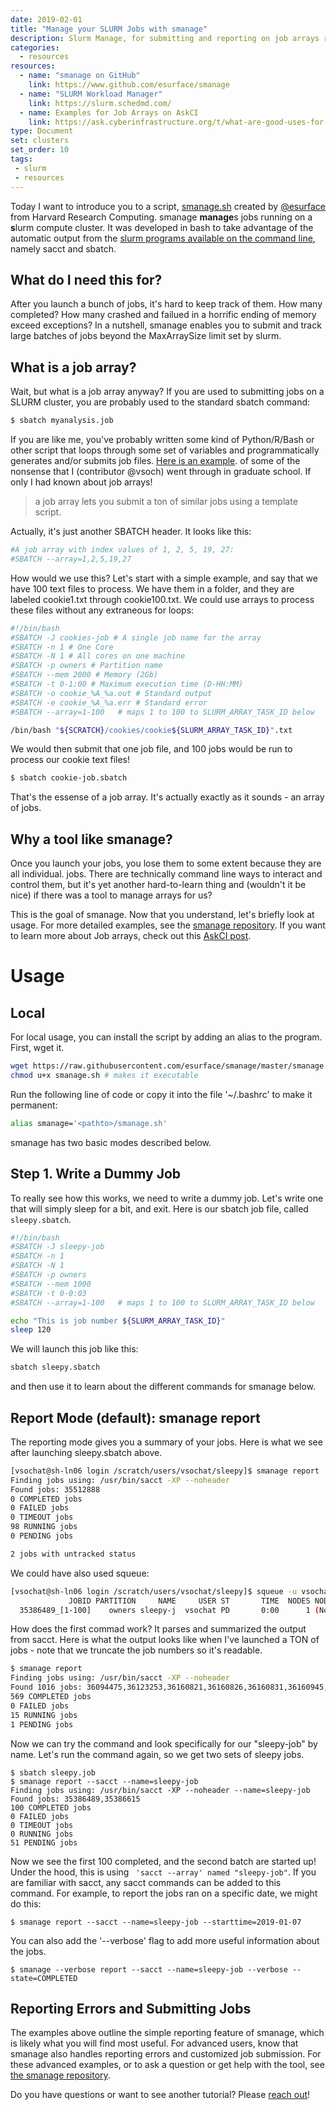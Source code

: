 ```yaml
---
date: 2019-02-01
title: "Manage your SLURM Jobs with smanage"
description: Slurm Manage, for submitting and reporting on job arrays run on slurm
categories:
  - resources
resources:
  - name: "smanage on GitHub"
    link: https://www.github.com/esurface/smanage
  - name: "SLURM Workload Manager"
    link: https://slurm.schedmd.com/
  - name: Examples for Job Arrays on AskCI
    link: https://ask.cyberinfrastructure.org/t/what-are-good-uses-for-job-arrays/733/3
type: Document
set: clusters
set_order: 10
tags:
 - slurm
 - resources
---
```


Today I want to introduce you to a script, [smanage.sh](https://www.github.com/esurface/smanage)
created by [@esurface]( https://www.github.com/esurface) from Harvard Research Computing.
smanage <strong>manage</strong>s jobs running on a 
<strong>s</strong>lurm compute cluster. It was developed in bash to take advantage of the automatic output from the [slurm programs available on the command line](https://slurm.schedmd.com/pdfs/summary.pdf), namely sacct and sbatch. 

## What do I need this for?

After you launch a bunch of jobs, it's hard to keep track of them. How many completed?  How many crashed
and failued in a horrific ending of memory exceed exceptions? In a nutshell, smanage enables you to submit and track large batches of jobs beyond the MaxArraySize limit set by slurm. 


## What is a job array?

Wait, but what is a job array anyway? If you are used to submitting jobs on a SLURM cluster, you are probably used to the standard sbatch command:

```bash
$ sbatch myanalysis.job
```

If you are like me, you've probably written some kind of Python/R/Bash or other
script that loops through some set of variables and programmatically
generates and/or submits job files. [Here is an example](https://github.com/vsoch/image-comparison-thresholding/blob/master/preprocessing/run_make_group_maps.py#L19).
of some of the nonsense that I (contributor @vsoch) went through in graduate school.
If only I had known about job arrays!

> a job array lets you submit a ton of similar jobs using a template script.

Actually, it's just another SBATCH header. It looks like this:

```bash
#A job array with index values of 1, 2, 5, 19, 27:
#SBATCH --array=1,2,5,19,27
```

How would we use this? Let's start with a simple example, and say that we have
100 text files to process. We have them in a folder, and they are labeled 
cookie1.txt through cookie100.txt. We could use arrays to process these files
without any extraneous for loops:

```bash
#!/bin/bash
#SBATCH -J cookies-job # A single job name for the array
#SBATCH -n 1 # One Core
#SBATCH -N 1 # All cores on one machine
#SBATCH -p owners # Partition name
#SBATCH --mem 2000 # Memory (2Gb)
#SBATCH -t 0-1:00 # Maximum execution time (D-HH:MM)
#SBATCH -o cookie_%A_%a.out # Standard output
#SBATCH -e cookie_%A_%a.err # Standard error
#SBATCH --array=1-100   # maps 1 to 100 to SLURM_ARRAY_TASK_ID below

/bin/bash "${SCRATCH}/cookies/cookie${SLURM_ARRAY_TASK_ID}".txt
```

We would then submit that one job file, and 100 jobs would be run to process our
cookie text files!

```bash
$ sbatch cookie-job.sbatch
```

That's the essense of a job array. It's actually exactly as it sounds - an array
of jobs.

## Why a tool like smanage?

Once you launch your jobs, you lose them to some extent because they are all individual.
jobs. There are technically command line ways to interact and control them, but
it's yet another hard-to-learn thing and (wouldn't it be nice) if there was a tool
to manage arrays for us?

This is the goal of smanage. Now that you understand, let's briefly look at usage.
For more detailed examples, see the [smanage repository](https://www.github.com/esurface/smanage).
If you want to learn more about Job arrays, check out this [AskCI post](https://ask.cyberinfrastructure.org/t/what-are-good-uses-for-job-arrays/733/3).

# Usage

## Local

For local usage, you can install the script by adding an alias to the program. First, wget it.

```bash
wget https://raw.githubusercontent.com/esurface/smanage/master/smanage.sh
chmod u+x smanage.sh # makes it executable
```

Run the following line of code or copy it into the file '~/.bashrc' to make it permanent:

```bash
alias smanage='<pathto>/smanage.sh'
```

smanage has two basic modes described below.

## Step 1. Write a Dummy Job

To really see how this works, we need to write a dummy job. Let's write one
that will simply sleep for a bit, and exit. Here is our sbatch job file,
called `sleepy.sbatch`.

```bash
#!/bin/bash
#SBATCH -J sleepy-job
#SBATCH -n 1
#SBATCH -N 1
#SBATCH -p owners
#SBATCH --mem 1000
#SBATCH -t 0-0:03
#SBATCH --array=1-100   # maps 1 to 100 to SLURM_ARRAY_TASK_ID below

echo "This is job number ${SLURM_ARRAY_TASK_ID}"
sleep 120
```

We will launch this job like this:

```bash
sbatch sleepy.sbatch
```

and then use it to learn about the different commands for smanage below.

## Report Mode (default): smanage report

The reporting mode gives you a summary of your jobs. Here is what we see after
launching sleepy.sbatch above.

```bash
[vsochat@sh-ln06 login /scratch/users/vsochat/sleepy]$ smanage report
Finding jobs using: /usr/bin/sacct -XP --noheader
Found jobs: 35512888
0 COMPLETED jobs
0 FAILED jobs
0 TIMEOUT jobs
98 RUNNING jobs
0 PENDING jobs

2 jobs with untracked status
```
We could have also used squeue:

```bash
[vsochat@sh-ln06 login /scratch/users/vsochat/sleepy]$ squeue -u vsochat
             JOBID PARTITION     NAME     USER ST       TIME  NODES NODELIST(REASON)
  35386489_[1-100]    owners sleepy-j  vsochat PD       0:00      1 (None)
```

How does the first commad work? It parses and summarized the output from sacct.
Here is what the output looks like when I've launched a TON of jobs - note that
we truncate the job numbers so it's readable.

```bash
$ smanage report
Finding jobs using: /usr/bin/sacct -XP --noheader
Found 1016 jobs: 36094475,36123253,36160821,36160826,36160831,36160945,36160947,36160950,36161025 (and more)
569 COMPLETED jobs
0 FAILED jobs
15 RUNNING jobs
1 PENDING jobs
```

Now we can try the command and look specifically for our "sleepy-job" by name.
Let's run the command again, so we get two sets of sleepy jobs.

```
$ sbatch sleepy.job
$ smanage report --sacct --name=sleepy-job
Finding jobs using: /usr/bin/sacct -XP --noheader --name=sleepy-job
Found jobs: 35386489,35386615
100 COMPLETED jobs
0 FAILED jobs
0 TIMEOUT jobs
0 RUNNING jobs
51 PENDING jobs
```

Now we see the first 100 completed, and the second batch are started up!
Under the hood, this is using ` 'sacct --array' named "sleepy-job"`.
If you are familiar with sacct, any sacct commands can be added to
this command. For example, to report the jobs ran on a specific date,
we might do this:

```
$ smanage report --sacct --name=sleepy-job --starttime=2019-01-07
```

You can also add the '--verbose' flag to add more useful information about the jobs.

```
$ smanage --verbose report --sacct --name=sleepy-job --verbose --state=COMPLETED
```


## Reporting Errors and Submitting Jobs

The examples above outline the simple reporting feature of smanage, which is 
likely what you will find most useful. For advanced users, know that smanage also
handles reporting errors and customized job submission. For these advanced examples,
or to ask a question or get help with the tool, see [the smanage repository](https://www.github.com/esurface/smanage).

Do you have questions or want to see another tutorial? Please <a href="https://www.github.com/vsoch/lessons/issues">reach out</a>!
